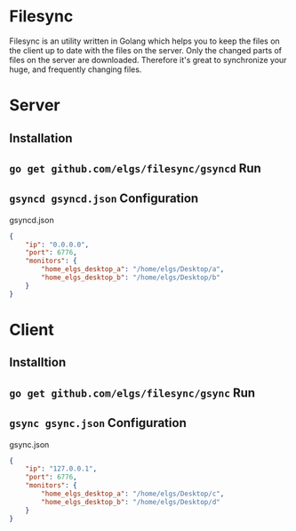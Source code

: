 Filesync
===
Filesync is an utility written in Golang which helps you to keep the files on the client up to date with the files on the server. Only the changed parts of files on the server are downloaded. Therefore it's great to synchronize your huge, and frequently changing files.

Server
===
Installation
---
`go get github.com/elgs/filesync/gsyncd`
Run
---
`gsyncd gsyncd.json`
Configuration
---
gsyncd.json
```json
{
    "ip": "0.0.0.0",
    "port": 6776,
    "monitors": {
        "home_elgs_desktop_a": "/home/elgs/Desktop/a",
        "home_elgs_desktop_b": "/home/elgs/Desktop/b"
    }
}
```


Client
===
Installtion
---
`go get github.com/elgs/filesync/gsync`
Run
---
`gsync gsync.json`
Configuration
---
gsync.json
```json
{
    "ip": "127.0.0.1",
    "port": 6776,
    "monitors": {
        "home_elgs_desktop_a": "/home/elgs/Desktop/c",
        "home_elgs_desktop_b": "/home/elgs/Desktop/d"
    }
}
```
